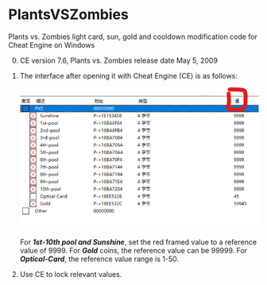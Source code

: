 # PlantsVSZombies
Plants vs. Zombies light card, sun, gold and cooldown modification code for Cheat Engine on Windows

0. CE version 7.6, Plants vs. Zombies release date May 5, 2009

1. The interface after opening it with Cheat Engine (CE) is as follows:

    ![](./image-0001.png)

    For ***1st-10th pool and Sunshine***, set the red framed value to a reference value of 9999. For ***Gold*** coins, the reference value can be 99999. For ***Optical-Card***, the reference value range is 1-50.

2. Use CE to lock relevant values.